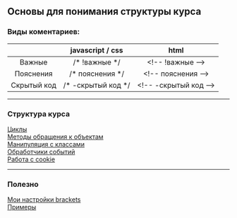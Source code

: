 ## Основы для понимания структуры курса
### Виды коментариев:
|  | javascript / css | html |
|:---:|:---:|:---:|
| Важные | /* !важные */ | \<!-- !важные --> |
| Пояснения | /* пояснения */ | \<!-- пояснения --> |
| Скрытый код | /* -скрытый код */ | \<!-- -скрытый код --> |
___
### Структура курса
[Циклы](https://github.com/MatveevFilipp/JavaScript/tree/master/JS/Cycle)  
[Методы обращения к объектам](https://github.com/MatveevFilipp/JavaScript/tree/master/JS/WorkWithTheObject)  
[Манипуляция с классами](https://github.com/MatveevFilipp/JavaScript/tree/master/JS/ClassManipulation)  
[Обработчики событий](https://github.com/MatveevFilipp/JavaScript/tree/master/JS/EventHandlers)  
[Работа с cookie](https://github.com/MatveevFilipp/JavaScript/tree/master/JS/Cookie)  
____
### Полезно  
[Мои настройки brackets](https://github.com/MatveevFilipp/JavaScript/blob/master/Brackets)  
[Примеры](https://github.com/MatveevFilipp/JavaScript/tree/master/examples)  